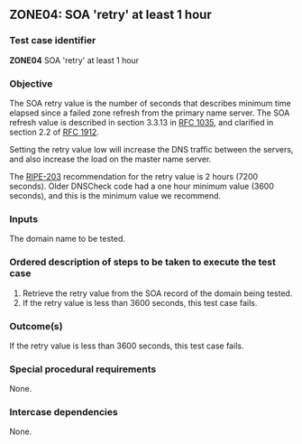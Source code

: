 ## ZONE04: SOA 'retry' at least 1 hour

### Test case identifier
**ZONE04** SOA 'retry' at least 1 hour

### Objective

The SOA retry value is the number of seconds that describes
minimum time elapsed since a failed zone refresh from the primary
name server. The SOA refresh value is described
in section 3.3.13 in [RFC 1035](https://tools.ietf.org/html/rfc1035),
and clarified in section 2.2 of
[RFC 1912](https://tools.ietf.org/html/rfc1912).

Setting the retry value low will increase the DNS traffic between
the servers, and also increase the load on the master name server.

The [RIPE-203](https://www.ripe.net/ripe/docs/ripe-203) recommendation
for the retry value is 2 hours (7200 seconds). Older DNSCheck code
had a one hour minimum value (3600 seconds), and this is the minimum
value we recommend.

### Inputs

The domain name to be tested.

### Ordered description of steps to be taken to execute the test case

1. Retrieve the retry value from the SOA record of the domain being
   tested.
2. If the retry value is less than 3600 seconds, this test case fails.

### Outcome(s)

If the retry value is less than 3600 seconds, this test case fails.

### Special procedural requirements

None.

### Intercase dependencies

None.

